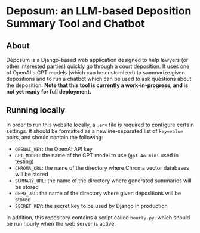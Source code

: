 # Deposum: an LLM-based Deposition Summary Tool and Chatbot
## About
Deposum is a Django-based web application designed to help lawyers (or other interested parties) quickly go through a court deposition. It uses one of OpenAI's GPT models (which can be customized) to summarize given depositions and to run a chatbot which can be used to ask questions about the deposition. **Note that this tool is currently a work-in-progress, and is not yet ready for full deployment.**
## Running locally
In order to run this website locally, a `.env` file is required to configure certain settings. It should be formatted as a newline-separated list of `key=value` pairs, and should contain the following:

- `OPENAI_KEY`: the OpenAI API key
- `GPT_MODEL`: the name of the GPT model to use (`gpt-4o-mini` used in testing)
- `CHROMA_URL`: the name of the directory where Chroma vector databases will be stored
- `SUMMARY_URL`: the name of the directory where generated summaries will be stored
- `DEPO_URL`: the name of the directory where given depositions will be stored
- `SECRET_KEY`: the secret key to be used by Django in production

In addition, this repository contains a script called `hourly.py`, which should be run hourly when the web server is active.

